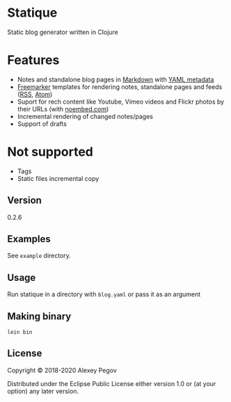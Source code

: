 # Statique

Static blog generator written in Clojure

# Features

- Notes and standalone blog pages in [Markdown][1] with [YAML metadata][2]
- [Freemarker][3] templates for rendering notes, standalone pages and feeds ([RSS][4], [Atom][5])
- Suport for rech content like Youtube, Vimeo videos and Flickr photos by their URLs (with [noembed.com](https://noembed.com))
- Incremental rendering of changed notes/pages
- Support of drafts

# Not supported

- Tags
- Static files incremental copy

## Version

0.2.6

## Examples

See `example` directory.

## Usage

Run statique in a directory with `blog.yaml` or pass it as an argument

## Making binary

    lein bin

## License

Copyright © 2018-2020 Alexey Pegov

Distributed under the Eclipse Public License either version 1.0 or (at
your option) any later version.
 
[1]: https://daringfireball.net/projects/markdown/syntax 
[2]: https://assemble.io/docs/YAML-front-matter.html
[3]: https://freemarker.apache.org/
[4]: https://www.rssboard.org/rss-specification
[5]: https://validator.w3.org/feed/docs/atom.html
